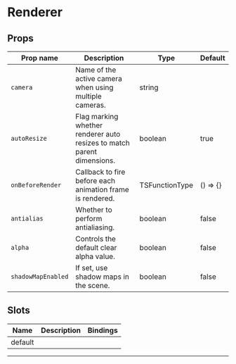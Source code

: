 # Renderer

## Props

| Prop name        | Description                                                            | Type           | Default     |
| ---------------- | ---------------------------------------------------------------------- | -------------- | ----------- |
|` camera           `| Name of the active camera when using multiple cameras.                 | string         |             |
|` autoResize       `| Flag marking whether renderer auto resizes to match parent dimensions. | boolean        | true        |
|` onBeforeRender   `| Callback to fire before each animation frame is rendered.              | TSFunctionType | () =&gt; {} |
|` antialias        `| Whether to perform antialiasing.                                       | boolean        | false       |
|` alpha            `| Controls the default clear alpha value.                                | boolean        | false       |
|` shadowMapEnabled `| If set, use shadow maps in the scene.                                  | boolean        | false       |

## Slots

| Name    | Description | Bindings |
| ------- | ----------- | -------- |
| default |             |          |

---
